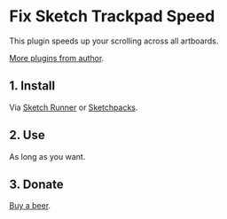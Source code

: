 # Fix Sketch Trackpad Speed
This plugin speeds up your scrolling across all artboards.

<a href="https://github.com/search?q=user%3Apravdomil+topic%3Asketch-plugin">More plugins from author</a>.

## 1. Install
Via <a href="http://sketchrunner.com">Sketch Runner</a> or <a href="https://sketchpacks.com/pravdomil/FixSketchTrackpadSpeed">Sketchpacks</a>.

## 2. Use
As long as you want.

## 3. Donate
<a href="https://www.paypal.com/cgi-bin/webscr?cmd=_s-xclick&hosted_button_id=BCL2X3AFQBAP2&item_name=FixSketchTrackpadSpeed%20Beer">Buy a beer</a>.
